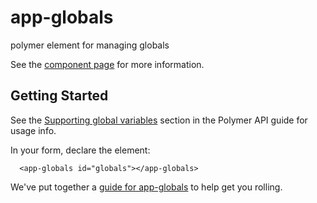 app-globals
================

polymer element for managing globals

See the [component page](https://github.com/chrisekelley/polymer-app-globals) for more information.

## Getting Started

See the [Supporting global variables](http://www.polymer-project.org/docs/polymer/polymer.html#global) section in the 
Polymer API guide for usage info.

In your form, declare the element:

      <app-globals id="globals"></app-globals>

We've put together a [guide for app-globals](http://www.polymer-project.org/docs/start/reusableelements.html) to help get you rolling.
